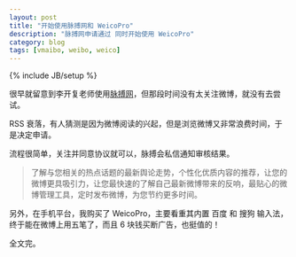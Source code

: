 ```yaml
---
layout: post
title: "开始使用脉搏网和 WeicoPro"
description: "脉搏网申请通过 同时开始使用 WeicoPro"
category: blog
tags: [vmaibo, weibo, weico]
---
```

{% include JB/setup %}

很早就留意到李开复老师使用[脉搏网](http://www.vmaibo.com/)，但那段时间没有太关注微博，就没有去尝试。

RSS 衰落，有人猜测是因为微博阅读的兴起，但是浏览微博又非常浪费时间，于是决定申请。

流程很简单，关注并同意协议就可以，脉搏会私信通知审核结果。

>了解与您相关的热点话题的最新舆论走势，个性化优质内容的推荐，让您的微博更具吸引力，让您最快速的了解自己最新微博带来的反响，最贴心的微博管理工具，定时发布微博，为您节约更多时间。

另外，在手机平台，我购买了 WeicoPro，主要看重其内置 百度 和 搜狗 输入法，终于能在微博上用五笔了，而且 6 块钱买断广告，也挺值的！

全文完。


